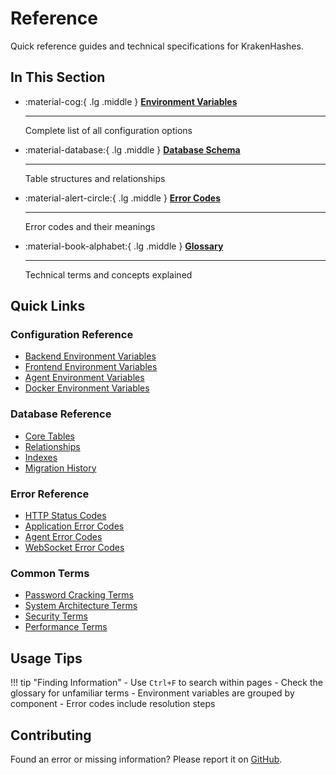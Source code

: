 # Reference

Quick reference guides and technical specifications for KrakenHashes.

## In This Section

<div class="grid cards" markdown>

-   :material-cog:{ .lg .middle } **[Environment Variables](environment.md)**

    ---

    Complete list of all configuration options

-   :material-database:{ .lg .middle } **[Database Schema](database.md)**

    ---

    Table structures and relationships

-   :material-alert-circle:{ .lg .middle } **[Error Codes](errors.md)**

    ---

    Error codes and their meanings

-   :material-book-alphabet:{ .lg .middle } **[Glossary](glossary.md)**

    ---

    Technical terms and concepts explained

</div>

## Quick Links

### Configuration Reference
- [Backend Environment Variables](environment.md#backend-configuration)
- [Frontend Environment Variables](environment.md#frontend-configuration)
- [Agent Environment Variables](environment.md#agent-configuration)
- [Docker Environment Variables](environment.md#docker-configuration)

### Database Reference
- [Core Tables](database.md#core-tables)
- [Relationships](database.md#relationships)
- [Indexes](database.md#indexes)
- [Migration History](database.md#migrations)

### Error Reference
- [HTTP Status Codes](errors.md#http-status-codes)
- [Application Error Codes](errors.md#application-errors)
- [Agent Error Codes](errors.md#agent-errors)
- [WebSocket Error Codes](errors.md#websocket-errors)

### Common Terms
- [Password Cracking Terms](glossary.md#password-cracking)
- [System Architecture Terms](glossary.md#architecture)
- [Security Terms](glossary.md#security)
- [Performance Terms](glossary.md#performance)

## Usage Tips

!!! tip "Finding Information"
    - Use `Ctrl+F` to search within pages
    - Check the glossary for unfamiliar terms
    - Environment variables are grouped by component
    - Error codes include resolution steps

## Contributing

Found an error or missing information? Please report it on [GitHub](https://github.com/ZerkerEOD/krakenhashes/issues).